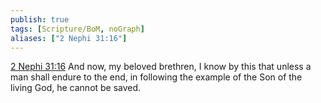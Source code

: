 ```yaml
---
publish: true
tags: [Scripture/BoM, noGraph]
aliases: ["2 Nephi 31:16"]
---
```

[2 Nephi 31:16](https://churchofjesuschrist.org/study/scriptures/bofm/2-ne/31?lang=eng&id=p16#p16) And now, my beloved brethren, I know by this that unless a man shall endure to the end, in following the example of the Son of the living God, he cannot be saved.

